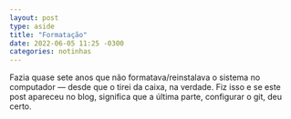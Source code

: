 ```yaml
---
layout: post
type: aside
title: "Formatação"
date: 2022-06-05 11:25 -0300
categories: notinhas
---
```

Fazia quase sete anos que não formatava/reinstalava o sistema no computador — desde que o tirei da caixa, na verdade. Fiz isso e se este post apareceu no blog, significa que a última parte, configurar o git, deu certo.